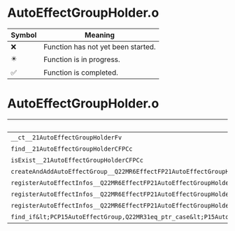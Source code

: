 # AutoEffectGroupHolder.o
| Symbol | Meaning 
| ------------- | ------------- 
| :x: | Function has not yet been started. 
| :eight_pointed_black_star: | Function is in progress. 
| :white_check_mark: | Function is completed. 


# AutoEffectGroupHolder.o
| Symbol | Decompiled? |
| ------------- | ------------- |
| `__ct__21AutoEffectGroupHolderFv` | :x: |
| `find__21AutoEffectGroupHolderCFPCc` | :x: |
| `isExist__21AutoEffectGroupHolderCFPCc` | :x: |
| `createAndAddAutoEffectGroup__Q22MR6EffectFP21AutoEffectGroupHolderPCc` | :x: |
| `registerAutoEffectInfos__Q22MR6EffectFP21AutoEffectGroupHolderP12EffectKeeperPC9LiveActorPCc` | :x: |
| `registerAutoEffectInfos__Q22MR6EffectFP21AutoEffectGroupHolderP16PaneEffectKeeperPC11LayoutActorPCc` | :x: |
| `registerAutoEffectInfos__Q22MR6EffectFP21AutoEffectGroupHolderP22MultiSceneEffectKeeperPC15MultiSceneActorPCc` | :x: |
| `find_if&lt;PCP15AutoEffectGroup,Q22MR31eq_ptr_case&lt;P15AutoEffectGroup&gt;&gt;__3stdFPCP15AutoEffectGroupPCP15AutoEffectGroupQ22MR31eq_ptr_case&lt;P15AutoEffectGroup&gt;_PCP15AutoEffectGroup` | :x: |
